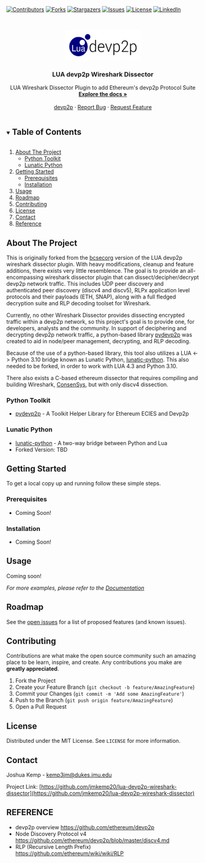 <!-- PROJECT SHIELDS -->
<!--
*** I'm using markdown "reference style" links for readability.
*** Reference links are enclosed in brackets [ ] instead of parentheses ( ).
*** See the bottom of this document for the declaration of the reference variables
*** for contributors-url, forks-url, etc. This is an optional, concise syntax you may use.
*** https://www.markdownguide.org/basic-syntax/#reference-style-links
-->

[![Contributors](https://img.shields.io/github/contributors/jmkemp20/lua-devp2p-wireshark-dissector?style=for-the-badge)](https://github.com/jmkemp20/lua-devp2p-wireshark-dissector/graphs/contributors)
[![Forks](https://img.shields.io/github/forks/jmkemp20/lua-devp2p-wireshark-dissector?style=for-the-badge)](https://github.com/jmkemp20/lua-devp2p-wireshark-dissector/network)
[![Stargazers](https://img.shields.io/github/stars/jmkemp20/lua-devp2p-wireshark-dissector?style=for-the-badge)](https://github.com/jmkemp20/lua-devp2p-wireshark-dissector/stargazers)
[![Issues](https://img.shields.io/github/issues/jmkemp20/lua-devp2p-wireshark-dissector?style=for-the-badge)](https://github.com/jmkemp20/lua-devp2p-wireshark-dissector/issues)
[![License](https://img.shields.io/github/license/jmkemp20/lua-devp2p-wireshark-dissector?style=for-the-badge)](https://github.com/jmkemp20/lua-devp2p-wireshark-dissector/blob/main/LICENSE.txt)
[![LinkedIn][linkedin-shield]][linkedin-url]

<!-- PROJECT LOGO -->
<br />
<p align="center">
  <a href="https://github.com/jmkemp20/lua-devp2p-wireshark-dissector">
    <img src="images/luadevp2p.png" alt="Logo" width="200" height="80">
  </a>

  <h3 align="center">LUA devp2p Wireshark Dissector</h3>

  <p align="center">
    LUA Wireshark Dissector Plugin to add Ethereum's devp2p Protocol Suite
    <br />
    <a href="https://github.com/jmkemp20/lua-devp2p-wireshark-dissector"><strong>Explore the docs »</strong></a>
    <br />
    <br />
    <a href="https://github.com/ethereum/devp2p">devp2p</a>
    ·
    <a href="https://github.com/jmkemp20/lua-devp2p-wireshark-dissector/issues">Report Bug</a>
    ·
    <a href="https://github.com/jmkemp20/lua-devp2p-wireshark-dissector/issues">Request Feature</a>
  </p>
</p>

<!-- TABLE OF CONTENTS -->
<details open="open">
  <summary><h2 style="display: inline-block">Table of Contents</h2></summary>
  <ol>
    <li>
      <a href="#about-the-project">About The Project</a>
      <ul>
        <li><a href="#python-toolkit">Python Toolkit</a></li>
        <li><a href="#lunatic-python">Lunatic Python</a></li>
      </ul>
    </li>
    <li>
      <a href="#getting-started">Getting Started</a>
      <ul>
        <li><a href="#prerequisites">Prerequisites</a></li>
        <li><a href="#installation">Installation</a></li>
      </ul>
    </li>
    <li><a href="#usage">Usage</a></li>
    <li><a href="#roadmap">Roadmap</a></li>
    <li><a href="#contributing">Contributing</a></li>
    <li><a href="#license">License</a></li>
    <li><a href="#contact">Contact</a></li>
    <li><a href="#reference">Reference</a></li>
  </ol>
</details>

<!-- ABOUT THE PROJECT -->

## About The Project

This is originally forked from the [bcsecorg](https://github.com/bcsecorg/ethereum_devp2p_wireshark_dissector) version of the LUA devp2p wireshark dissector plugin. With heavy modifications, cleanup and feature additions, there exists very little resemblence. The goal is to provide an all-encompassing wireshark dissector plugin that can dissect/decipher/decrypt devp2p network traffic. This includes UDP peer discovery and authenticated peer discovery (discv4 and discv5), RLPx application level protocols and their payloads (ETH, SNAP), along with a full fledged decryption suite and RLP decoding toolset for Wireshark.

Currently, no other Wireshark Dissector provides dissecting encrypted traffic within a devp2p network, so this project's goal is to provide one, for developers, analysts and the community. In support of deciphering and decrypting devp2p network traffic, a python-based library [pydevp2p](https://github.com/jmkemp20/pydevp2p) was created to aid in node/peer management, decrypting, and RLP decoding.

Because of the use of a python-based library, this tool also utilizes a LUA <-> Python 3.10 bridge known as Lunatic Python, [lunatic-python](https://github.com/bastibe/lunatic-python). This also needed to be forked, in order to work with LUA 4.3 and Python 3.10.

There also exists a C-based ethereum dissector that requires compiling and building Wireshark, [ConsenSys](https://github.com/ConsenSys/ethereum-dissectors), but with only discv4 dissection.

<!--[![Product Name Screen Shot][product-screenshot]](https://example.com)-->

### Python Toolkit

- [pydevp2p](https://github.com/jmkemp20/pydevp2p) - A Toolkit Helper Library for Ethereum ECIES and Devp2p

### Lunatic Python

- [lunatic-python](https://github.com/bastibe/lunatic-python) - A two-way bridge between Python and Lua
- Forked Version: TBD

<!-- GETTING STARTED -->

## Getting Started

To get a local copy up and running follow these simple steps.

### Prerequisites

- Coming Soon!

<!--
In order to get started some ubuntu deps "may" need to be installed, then clone the repo and install the pip package like normal

- Ubuntu dependencies
  ```sh
  sudo apt-get install libssl-dev build-essential automake
  ```
-->

### Installation

- Coming Soon!
<!--

1. Clone the repo
   ```sh
   git clone https://github.com/jmkemp20/lua-devp2p-wireshark-dissector.git
   ```
2. Install pydevp2p via setup.py
   ```sh
   cd lua-devp2p-wireshark-dissector && pip install .
   ```
   -->

<!-- USAGE EXAMPLES -->

## Usage

Coming soon!

_For more examples, please refer to the [Documentation](https://example.com)_

<!-- ROADMAP -->

## Roadmap

See the [open issues](https://github.com/jmkemp20/lua-devp2p-wireshark-dissector/issues) for a list of proposed features (and known issues).

<!-- CONTRIBUTING -->

## Contributing

Contributions are what make the open source community such an amazing place to be learn, inspire, and create. Any contributions you make are **greatly appreciated**.

1. Fork the Project
2. Create your Feature Branch (`git checkout -b feature/AmazingFeature`)
3. Commit your Changes (`git commit -m 'Add some AmazingFeature'`)
4. Push to the Branch (`git push origin feature/AmazingFeature`)
5. Open a Pull Request

<!-- LICENSE -->

## License

Distributed under the MIT License. See `LICENSE` for more information.

<!-- CONTACT -->

## Contact

Joshua Kemp - kemp3jm@dukes.jmu.edu

Project Link: [https://github.com/jmkemp20/lua-devp2p-wireshark-dissector](https://github.com/jmkemp20/lua-devp2p-wireshark-dissector)

<!-- ACKNOWLEDGEMENTS

## Acknowledgements

- []()
- []()
- []()

<!-- MARKDOWN LINKS & IMAGES
<!-- https://www.markdownguide.org/basic-syntax/#reference-style-links -->

[linkedin-shield]: https://img.shields.io/badge/-LinkedIn-black.svg?style=for-the-badge&logo=linkedin&colorB=555
[linkedin-url]: https://www.linkedin.com/in/joshua-kemp20/

## REFERENCE

- devp2p overview https://github.com/ethereum/devp2p
- Node Discovery Protocol v4 https://github.com/ethereum/devp2p/blob/master/discv4.md
- RLP (Recursive Length Prefix) https://github.com/ethereum/wiki/wiki/RLP
